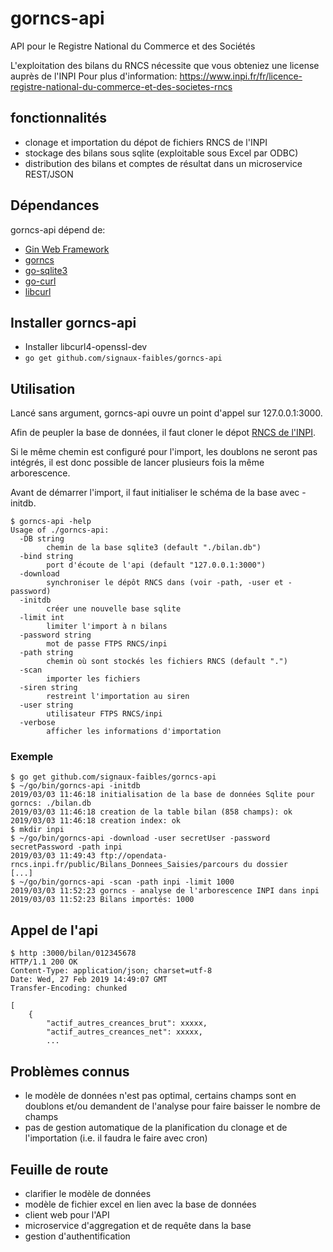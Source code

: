 # gorncs-api 

API pour le Registre National du Commerce et des Sociétés

L'exploitation des bilans du RNCS nécessite que vous obteniez une license auprès de l'INPI
Pour plus d'information: https://www.inpi.fr/fr/licence-registre-national-du-commerce-et-des-societes-rncs

## fonctionnalités
- clonage et importation du dépot de fichiers RNCS de l'INPI
- stockage des bilans sous sqlite (exploitable sous Excel par ODBC)
- distribution des bilans et comptes de résultat dans un microservice REST/JSON

## Dépendances

gorncs-api dépend de:

- [Gin Web Framework](http://github.com/gin-gonic/gin)
- [gorncs](http://github.com/chrnin/gorncs)
- [go-sqlite3](http://github.com/mattn/go-sqlite3)
- [go-curl](github.com/andelf/go-curl)
- [libcurl](https://curl.haxx.se/libcurl/)

## Installer gorncs-api
- Installer libcurl4-openssl-dev
- `go get github.com/signaux-faibles/gorncs-api`

## Utilisation 
Lancé sans argument, gorncs-api ouvre un point d'appel sur 127.0.0.1:3000.  

Afin de peupler la base de données, il faut cloner le dépot [RNCS de l'INPI](https://www.inpi.fr/fr/licence-registre-national-du-commerce-et-des-societes-rncs).

Si le même chemin est configuré pour l'import, les doublons ne seront pas intégrés, il est donc possible de lancer plusieurs fois la même arborescence.

Avant de démarrer l'import, il faut initialiser le schéma de la base avec -initdb.

```
$ gorncs-api -help
Usage of ./gorncs-api:
  -DB string
    	chemin de la base sqlite3 (default "./bilan.db")
  -bind string
    	port d'écoute de l'api (default "127.0.0.1:3000")
  -download
    	synchroniser le dépôt RNCS dans (voir -path, -user et -password)
  -initdb
    	créer une nouvelle base sqlite
  -limit int
    	limiter l'import à n bilans
  -password string
    	mot de passe FTPS RNCS/inpi
  -path string
    	chemin où sont stockés les fichiers RNCS (default ".")
  -scan
    	importer les fichiers
  -siren string
    	restreint l'importation au siren
  -user string
    	utilisateur FTPS RNCS/inpi
  -verbose
    	afficher les informations d'importation

```

### Exemple
```
$ go get github.com/signaux-faibles/gorncs-api
$ ~/go/bin/gorncs-api -initdb
2019/03/03 11:46:18 initialisation de la base de données Sqlite pour gorncs: ./bilan.db
2019/03/03 11:46:18 creation de la table bilan (858 champs): ok
2019/03/03 11:46:18 creation index: ok
$ mkdir inpi
$ ~/go/bin/gorncs-api -download -user secretUser -password secretPassword -path inpi
2019/03/03 11:49:43 ftp://opendata-rncs.inpi.fr/public/Bilans_Donnees_Saisies/parcours du dossier 
[...]
$ ~/go/bin/gorncs-api -scan -path inpi -limit 1000
2019/03/03 11:52:23 gorncs - analyse de l'arborescence INPI dans inpi
2019/03/03 11:52:23 Bilans importés: 1000
```
## Appel de l'api
```
$ http :3000/bilan/012345678
HTTP/1.1 200 OK
Content-Type: application/json; charset=utf-8
Date: Wed, 27 Feb 2019 14:49:07 GMT
Transfer-Encoding: chunked

[
    {
        "actif_autres_creances_brut": xxxxx,
        "actif_autres_creances_net": xxxxx,
        ...
```

## Problèmes connus
- le modèle de données n'est pas optimal, certains champs sont en doublons et/ou demandent de l'analyse pour faire baisser le nombre de champs
- pas de gestion automatique de la planification du clonage et de l'importation (i.e. il faudra le faire avec cron)

## Feuille de route
- clarifier le modèle de données
- modèle de fichier excel en lien avec la base de données
- client web pour l'API
- microservice d'aggregation et de requête dans la base
- gestion d'authentification 

